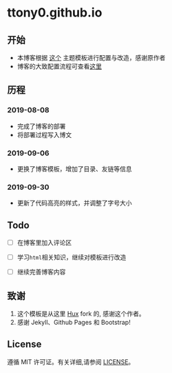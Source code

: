 # ttony0.github.io

## 开始

- 本博客根据 [这个](https://www.jianshu.com/p/e68fba58f75c) 主题模板进行配置与改造，感谢原作者
- 博客的大致配置流程可查看[这里](https://437436999.github.io/2019/08/08/%E5%9F%BA%E4%BA%8EJekyll%E4%B8%8EGithub-Pages%E6%90%AD%E5%BB%BA%E5%8D%9A%E5%AE%A2.html)

## 历程

### 2019-08-08

- 完成了博客的部署
- 将部署过程写入博文

### 2019-09-06

- 更换了博客模板，增加了目录、友链等信息

### 2019-09-30

- 更新了代码高亮的样式，并调整了字号大小

## Todo

- [ ] 在博客里加入评论区
- [ ] 学习`html`相关知识，继续对模板进行改造
- [ ] 继续完善博客内容


## 致谢

1. 这个模板是从这里 [Hux](https://github.com/Huxpro/huxpro.github.io) fork 的, 感谢这个作者。 
2. 感谢 Jekyll、Github Pages 和 Bootstrap!

## License

遵循 MIT 许可证。有关详细,请参阅 [LICENSE](https://github.com/qiubaiying/qiubaiying.github.io/blob/master/LICENSE)。
